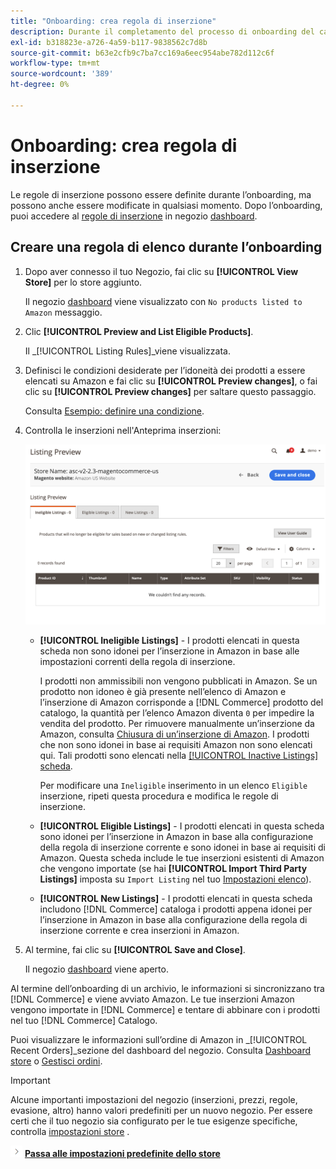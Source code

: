 ```yaml
---
title: "Onboarding: crea regola di inserzione"
description: Durante il completamento del processo di onboarding del canale di vendita Amazon, crea le regole di inserzione iniziali per la generazione di inserzioni Amazon per il tuo [!DNL Commerce] prodotti.
exl-id: b318823e-a726-4a59-b117-9838562c7d8b
source-git-commit: b63e2cfb9c7ba7cc169a6eec954abe782d112c6f
workflow-type: tm+mt
source-wordcount: '389'
ht-degree: 0%

---
```


# Onboarding: crea regola di inserzione

Le regole di inserzione possono essere definite durante l’onboarding, ma possono anche essere modificate in qualsiasi momento. Dopo l’onboarding, puoi accedere al [regole di inserzione](./listing-rules.md) in negozio [dashboard](./amazon-store-dashboard.md).

## Creare una regola di elenco durante l’onboarding

1. Dopo aver connesso il tuo Negozio, fai clic su **[!UICONTROL View Store]** per lo store aggiunto.

   Il negozio [dashboard](./amazon-store-dashboard.md) viene visualizzato con `No products listed to Amazon` messaggio.

1. Clic **[!UICONTROL Preview and List Eligible Products]**.

   Il _[!UICONTROL Listing Rules]_viene visualizzata.

1. Definisci le condizioni desiderate per l’idoneità dei prodotti a essere elencati su Amazon e fai clic su **[!UICONTROL Preview changes]**, o fai clic su **[!UICONTROL Preview changes]** per saltare questo passaggio.

   Consulta [Esempio: definire una condizione](./ob-define-condition-example.md).

1. Controlla le inserzioni nell&#39;Anteprima inserzioni:

   ![Anteprima elenco](assets/amazon-ob-listing-preview.png)

   - **[!UICONTROL Ineligible Listings]** - I prodotti elencati in questa scheda non sono idonei per l’inserzione in Amazon in base alle impostazioni correnti della regola di inserzione.

      I prodotti non ammissibili non vengono pubblicati in Amazon. Se un prodotto non idoneo è già presente nell’elenco di Amazon e l’inserzione di Amazon corrisponde a [!DNL Commerce] prodotto del catalogo, la quantità per l’elenco Amazon diventa `0` per impedire la vendita del prodotto. Per rimuovere manualmente un’inserzione da Amazon, consulta [Chiusura di un’inserzione di Amazon](./end-listings-manually.md). I prodotti che non sono idonei in base ai requisiti Amazon non sono elencati qui. Tali prodotti sono elencati nella [[!UICONTROL Inactive Listings] scheda](./inactive-listings.md).

      Per modificare una `Ineligible` inserimento in un elenco `Eligible` inserzione, ripeti questa procedura e modifica le regole di inserzione.

   - **[!UICONTROL Eligible Listings]** - I prodotti elencati in questa scheda sono idonei per l’inserzione in Amazon in base alla configurazione della regola di inserzione corrente e sono idonei in base ai requisiti di Amazon. Questa scheda include le tue inserzioni esistenti di Amazon che vengono importate (se hai **[!UICONTROL Import Third Party Listings]** imposta su `Import Listing` nel tuo [Impostazioni elenco](./listing-settings.md)).

   - **[!UICONTROL New Listings]** - I prodotti elencati in questa scheda includono [!DNL Commerce] cataloga i prodotti appena idonei per l’inserzione in Amazon in base alla configurazione della regola di inserzione corrente e crea inserzioni in Amazon.

1. Al termine, fai clic su **[!UICONTROL Save and Close]**.

   Il negozio [dashboard](./amazon-store-dashboard.md) viene aperto.

Al termine dell’onboarding di un archivio, le informazioni si sincronizzano tra [!DNL Commerce] e viene avviato Amazon. Le tue inserzioni Amazon vengono importate in [!DNL Commerce] e tentare di abbinare con i prodotti nel tuo [!DNL Commerce] Catalogo.

Puoi visualizzare le informazioni sull’ordine di Amazon in _[!UICONTROL Recent Orders]_sezione del dashboard del negozio. Consulta [Dashboard store](./amazon-store-dashboard.md) o [Gestisci ordini](./managing-orders.md).

>[!IMPORTANT]
>
>Alcune importanti impostazioni del negozio (inserzioni, prezzi, regole, evasione, altro) hanno valori predefiniti per un nuovo negozio. Per essere certi che il tuo negozio sia configurato per le tue esigenze specifiche, controlla [impostazioni store](./default-store-settings.md) .

![Icona Successivo](assets/btn-next.png) [**Passa alle impostazioni predefinite dello store**](./default-store-settings.md)
